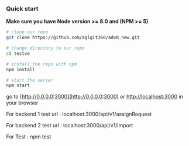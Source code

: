 ### Quick start
**Make sure you have Node version >= 8.0 and (NPM >= 5)**

```bash
# clone our repo
git clone https://github.com/aglgit360/adv8_new.git

# change directory to our repo
cd testve

# install the repo with npm
npm install

# start the server
npm start

```
go to [http://0.0.0.0:3000](http://0.0.0.0:3000) or [http://localhost:3000](http://localhost:3000) in your browser


For backend 1 test
url : localhost:3000/api/v1/assignRequest

For backend 2 test
url : localhost:3000/api/v1/import

For Test : npm test

